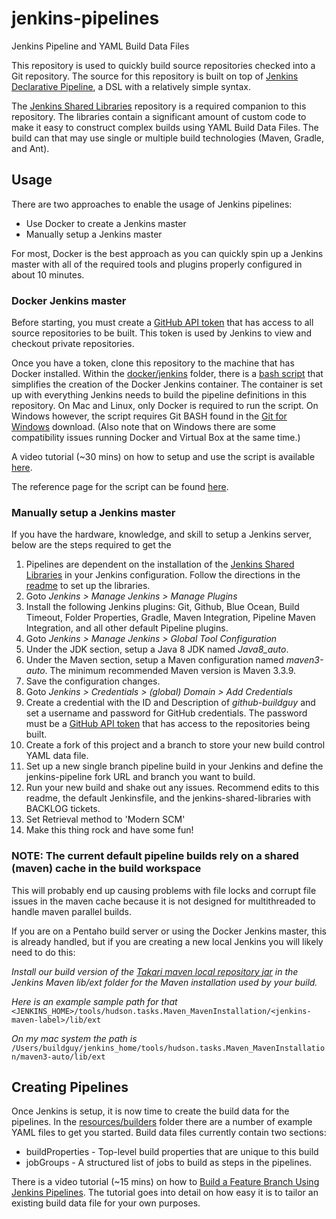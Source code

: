 # jenkins-pipelines
Jenkins Pipeline and YAML Build Data Files

This repository is used to quickly build source repositories checked into a Git repository. The source for this repository is built on top of [Jenkins Declarative Pipeline](https://jenkins.io/doc/book/pipeline/syntax/#declarative-pipeline), a DSL with a relatively simple syntax.

The [Jenkins Shared Libraries](https://github.com/pentaho/jenkins-shared-libraries) repository is a required companion to this repository. The libraries contain a significant amount of custom code to make it easy to construct complex builds using YAML Build Data Files. The build can that may use single or multiple build technologies (Maven, Gradle, and Ant).

## Usage

There are two approaches to enable the usage of Jenkins pipelines:

- Use Docker to create a Jenkins master
- Manually setup a Jenkins master

For most, Docker is the best approach as you can quickly spin up a Jenkins master with all of the required tools and plugins properly configured in about 10 minutes.

### Docker Jenkins master

Before starting, you must create a [GitHub API token](https://help.github.com/articles/creating-a-personal-access-token-for-the-command-line/) that has access to all source repositories to be built. This token is used by Jenkins to view and checkout private repositories.

Once you have a token, clone this repository to the machine that has Docker installed. Within the [docker/jenkins](https://github.com/pentaho/jenkins-pipelines/blob/master/docker/jenkins) folder, there is a [bash script](https://github.com/pentaho/jenkins-pipelines/blob/master/docker/jenkins/go.sh) that simplifies the creation of the Docker Jenkins container. The container is set up with everything Jenkins needs to build the pipeline definitions in this repository. On Mac and Linux, only Docker is required to run the script. On Windows however, the script requires Git BASH found in the [Git for Windows](https://gitforwindows.org/) download. (Also note that on Windows there are some compatibility issues running Docker and Virtual Box at the same time.)

A video tutorial (~30 mins) on how to setup and use the script is available [here](https://pentaho.app.box.com/file/306724225188).

The reference page for the script can be found [here](https://github.com/pentaho/jenkins-pipelines/blob/master/docker/jenkins/README.md).

### Manually setup a Jenkins master

If you have the hardware, knowledge, and skill to setup a Jenkins server, below are the steps required to get the

1. Pipelines are dependent on the installation of the [Jenkins Shared Libraries](https://github.com/pentaho/jenkins-shared-libraries) in your Jenkins configuration. Follow the directions in the [readme](https://github.com/pentaho/jenkins-shared-libraries/README.md) to set up the libraries.
2. Goto *Jenkins > Manage Jenkins > Manage Plugins*
3. Install the following Jenkins plugins: Git, Github, Blue Ocean, Build Timeout, Folder Properties, Gradle, Maven Integration, Pipeline Maven Integration, and all other default Pipeline plugins.
4. Goto *Jenkins > Manage Jenkins > Global Tool Configuration*
5. Under the JDK section, setup a Java 8 JDK named *Java8_auto*.
6. Under the Maven section, setup a Maven configuration named *maven3-auto*. The minimum recommended Maven version is Maven 3.3.9.
7. Save the configuration changes.
8. Goto *Jenkins > Credentials > (global) Domain > Add Credentials*
9. Create a credential with the ID and Description of *github-buildguy* and set a username and password for GitHub credentials. The password must be a [GitHub API token](https://help.github.com/articles/creating-a-personal-access-token-for-the-command-line/) that has access to the repositories being built.
10. Create a fork of this project and a branch to store your new build control YAML data file.
11. Set up a new single branch pipeline build in your Jenkins and define the jenkins-pipeline fork URL and branch you want to build.
12. Run your new build and shake out any issues. Recommend edits to this readme, the default Jenkinsfile, and the jenkins-shared-libraries with BACKLOG tickets.
13. Set Retrieval method to 'Modern SCM'
14. Make this thing rock and have some fun!


### NOTE: The current default pipeline builds rely on a shared (maven) cache in the build workspace
This will probably end up causing problems with file locks and corrupt file issues in the maven cache because it is not designed for multithreaded to handle maven parallel builds.

If you are on a Pentaho build server or using the Docker Jenkins master, this is already handled, but if you are creating a new local Jenkins you will likely need to do this:

*Install our build version of the [Takari maven local repository jar](http://nexus.pentaho.org/content/groups/omni/org/hitachi/aether/takari-local-repository/0.12.0/takari-local-repository-0.12.0.jar) in the Jenkins Maven lib/ext folder for the Maven installation used by your build.*

*Here is an example sample path for that*
`<JENKINS_HOME>/tools/hudson.tasks.Maven_MavenInstallation/<jenkins-maven-label>/lib/ext`

*On my mac system the path is*
`/Users/buildguy/jenkins_home/tools/hudson.tasks.Maven_MavenInstallation/maven3-auto/lib/ext`

## Creating Pipelines  

Once Jenkins is setup, it is now time to create the build data for the pipelines. In the [resources/builders](https://github.com/pentaho/jenkins-pipelines/tree/master/resources/builders) folder there are a number of example YAML files to get you started. Build data files currently contain two sections:

- buildProperties - Top-level build properties that are unique to this build
- jobGroups - A structured list of jobs to build as steps in the pipelines.

There is a video tutorial (~15 mins) on how to [Build a Feature Branch Using Jenkins Pipelines](https://pentaho.box.com/s/6qcysk2yccxvh4fpj5a8qkzlys4ipr7a). The tutorial goes into detail on how easy it is to tailor an existing build data file for your own purposes.
